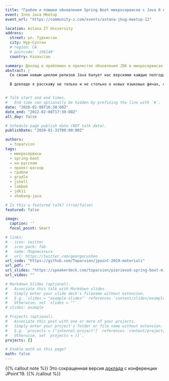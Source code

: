 ```yaml
---
title: "Грабли и плюшки обновления Spring Boot микросервисов с Java 8 на 11"
event: Inno Java Meetup
event_url: "https://community-z.com/events/astana-jkug-meetup-12"

location: Astana IT University
address:
  street: ул. Туркистан
  city: Нур-Султан
  # region: CA
  # postcode: '196140'
  country: Казахстан

summary: Доклад о проблемах и прелестях обновления JDK в микросервисах (сокращенный)
abstract: |
  Со своим новым циклом релизов Java балует нас версиями каждые полгода, но мало кто в enterprise-мире торопится на них переходить. Однако 11-ая версия Java стала исключением — благодаря сразу нескольким фишкам, многие захотели на нее перейти. И всё бы ничего, вот только если у вас парк микросервисов на Spring Boot, это обновление может стать чуть более «занимательным», чем просто перещёлкнуть версию...

  В докладе я расскажу не только и не столько о новых языковых фичах, сколько о граблях и плюшках на пути обновления Boot-микросервисов в целом: начиная со сборки (например, Gradle'ом) и заканчивая развёртыванием Docker-контейнеров (например, в Kubernetes). Попутно расскажу о том, чего ждать от перехода на Spring Boot версии 2.1 (начавшей поддерживать Java 11), а также о нескольких приятных JEP'ах, добавленных в последних версиях.


# Talk start and end times.
#   End time can optionally be hidden by prefixing the line with `#`.
date: "2020-02-08T16:30:00Z"
date_end: "2012-02-08T17:30:00Z"
all_day: false

# Schedule page publish date (NOT talk date).
publishDate: "2020-01-31T00:00:00Z"

authors:
  - toparvion
tags:
  - микросервисы
  - spring-boot
  - на-русском
  - проект-восход  
  - грабли
  - gradle
  - jshell
  - lombok
  - jdk11
  - shebang-java

# Is this a featured talk? (true/false)
featured: false

image:
  caption: ''
  focal_point: Smart

# links:
# - icon: twitter
#   icon_pack: fab
#   name: Подписаться
#   url: https://twitter.com/georgecushen
url_code: "https://github.com/Toparvion/jpoint-2019-materials"
url_pdf: ""
url_slides: "https://speakerdeck.com/toparvion/pierievod-spring-boot-mikrosiervisov-s-java-8-na-11-chto-mozhiet-poiti-nie-tak"
url_video: ""

# Markdown Slides (optional).
#   Associate this talk with Markdown slides.
#   Simply enter your slide deck's filename without extension.
#   E.g. `slides = "example-slides"` references `content/slides/example-slides.md`.
#   Otherwise, set `slides = ""`.
# slides: example

# Projects (optional).
#   Associate this post with one or more of your projects.
#   Simply enter your project's folder or file name without extension.
#   E.g. `projects = ["internal-project"]` references `content/project/deep-learning/index.md`.
#   Otherwise, set `projects = []`.
projects: []

# Enable math on this page?
math: false
---
```

{{% callout note %}}
Это сокращенная версия [доклада](/talk/2019/jpoint/) с конференции JPoint'19.
{{% /callout %}}
